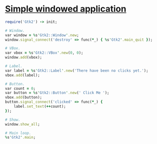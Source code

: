 [1]: http://rosettacode.org/wiki/Simple_windowed_application

# [Simple windowed application][1]

```ruby
require('Gtk2') -> init;

# Window.
var window = %s'Gtk2::Window'.new;
window.signal_connect('destroy' => func(*_) { %s'Gtk2'.main_quit });

# VBox.
var vbox = %s'Gtk2::VBox'.new(0, 0);
window.add(vbox);

# Label.
var label = %s'Gtk2::Label'.new('There have been no clicks yet.');
vbox.add(label);

# Button.
var count = 0;
var button = %s'Gtk2::Button'.new(' Click Me ');
vbox.add(button);
button.signal_connect('clicked' => func(*_) {
    label.set_text(++count);
});

# Show.
window.show_all;

# Main loop.
%s'Gtk2'.main;
```
